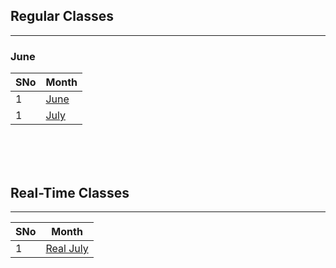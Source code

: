 
## Regular Classes
-----------------------------------------------------------------------------------------------
### June

|   SNo  |                      Month                                                 |     
---------|----------------------------------------------------------------------------|
|   1    |      [June](https://github.com/vishnuvar/powered/blob/main/June.md)        |     
|   1    |      [July](https://github.com/vishnuvar/powered/blob/main/July.md)        |      


<br /><br /><br />

## Real-Time Classes
---------------------------------------------------------------------------------------------------
|   SNo  |                      Month                                                             |     
---------|----------------------------------------------------------------------------------------|
|   1    |      [Real July](https://github.com/vishnuvar/powered/blob/main/Real%20Time.md)        |    
